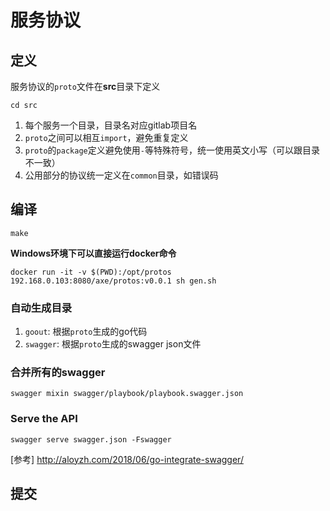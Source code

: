 # 服务协议

## 定义

服务协议的`proto`文件在**src**目录下定义

```
cd src
```

1. 每个服务一个目录，目录名对应gitlab项目名
2. `proto`之间可以相互`import`，避免重复定义
3. `proto`的`package`定义避免使用`-`等特殊符号，统一使用英文小写（可以跟目录不一致）
4. 公用部分的协议统一定义在`common`目录，如错误码

## 编译

```
make
```

**Windows环境下可以直接运行docker命令**

```
docker run -it -v $(PWD):/opt/protos 192.168.0.103:8080/axe/protos:v0.0.1 sh gen.sh
```

### 自动生成目录

1. `goout`: 根据`proto`生成的go代码
2. `swagger`: 根据`proto`生成的swagger json文件

### 合并所有的swagger

```
swagger mixin swagger/playbook/playbook.swagger.json
```

### Serve the API

```
swagger serve swagger.json -Fswagger
```


[参考] <http://aloyzh.com/2018/06/go-integrate-swagger/>
## 提交
